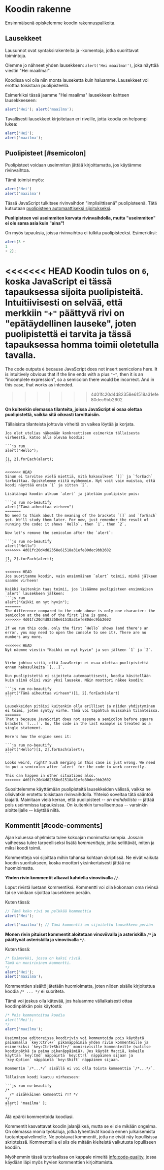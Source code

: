 # Koodin rakenne

Ensimmäisenä opiskelemme koodin rakennuspalikoita.

## Lausekkeet

Lausunnot ovat syntaksirakenteita ja -komentoja, jotka suorittavat toimintoja.

Olemme jo nähneet yhden lausekkeen: `alert('Hei maailma!')`, joka näyttää viestin "Hei maailma!".

Koodissa voi olla niin monta lauseketta kuin haluamme. Lausekkeet voi erottaa toisistaan puolipisteellä.

Esimerkiksi tässä jaamme "Hei maailma" lausekkeen kahteen lausekkeeseen:

```js run no-beautify
alert('Hei'); alert('maailma');
```

Tavallisesti lausekkeet kirjoitetaan eri riveille, jotta koodia on helpompi lukea:

```js run no-beautify
alert('Hei');
alert('maailma');
```

## Puolipisteet [#semicolon]

Puolipisteet voidaan useimmiten jättää kirjoittamatta, jos käytämme rivinvaihtoa.

Tämä toimisi myös:

```js run no-beautify
alert('Hei')
alert('maailma')
```

Tässä JavaScript tulkitsee rivinvaihdon "implisiittisenä" puolipisteenä. Tätä kutsutaan [puolipisteen automaattiseksi sijoitukseksi](https://tc39.github.io/ecma262/#sec-automatic-semicolon-insertion).

**Puolipisteen voi useimmiten korvata rivinvaihdolla, mutta "useimmiten" ei ole sama asia kuin "aina"!**

On myös tapauksia, joissa rivinvaihtoa ei tulkita puolipisteeksi. Esimerkiksi:

```js run no-beautify
alert(3 +
1
+ 2);
```

<<<<<<< HEAD
Koodin tulos on `6`, koska JavaScript ei tässä tapauksessa sijoita puolipisteitä. Intuitiivisesti on selvää, että merkkiin `"+"` päättyvä rivi on "epätäydellinen lauseke", joten puolipistettä ei tarvita ja tässä tapauksessa homma toimii oletetulla tavalla.
=======
The code outputs `6` because JavaScript does not insert semicolons here. It is intuitively obvious that if the line ends with a plus `"+"`, then it is an "incomplete expression", so a semicolon there would be incorrect. And in this case, that works as intended.
>>>>>>> 4d01fc20d4d82358e61518a31efe80dec9bb2602

**On kuitenkin olemassa tilanteita, joissa JavaScript ei osaa olettaa puolipistettä, vaikka sitä oikeasti tarvittaisiin.**

Tällaisista tilanteista johtuvia virheitä on vaikea löytää ja korjata.

````smart header="Esimerkki virheestä"
Jos olet utelias näkemään konkreettisen esimerkin tällaisesta virheestä, katso alla olevaa koodia:

```js run
alert("Hello");

[1, 2].forEach(alert);
```

<<<<<<< HEAD
Sinun ei tarvitse vielä miettiä, mitä hakasulkeet `[]` ja `forEach` tarkoittaa. Opiskelemme niitä myöhemmin. Nyt voit vain muistaa, että koodi näyttää ensin `1` ja sitten `2`.

Lisätäänpä koodin alkuun `alert` ja jätetään puolipiste pois:

```js run no-beautify
alert("Tämä aiheuttaa virheen")
=======
No need to think about the meaning of the brackets `[]` and `forEach` yet. We'll study them later. For now, just remember the result of running the code: it shows `Hello`, then `1`, then `2`.

Now let's remove the semicolon after the `alert`:

```js run no-beautify
alert("Hello")
>>>>>>> 4d01fc20d4d82358e61518a31efe80dec9bb2602

[1, 2].forEach(alert);
```

<<<<<<< HEAD
Jos suoritamme koodin, vain ensimmäinen `alert` toimii, minkä jälkeen saamme virheen!

Kaikki kuitenkin taas toimii, jos lisäämme puolipisteen ensimmäisen `alert` lausekkeen jälkeen:
```js run
alert("Kaikki on nyt hyvin");
=======
The difference compared to the code above is only one character: the semicolon at the end of the first line is gone.
>>>>>>> 4d01fc20d4d82358e61518a31efe80dec9bb2602

If we run this code, only the first `Hello` shows (and there's an error, you may need to open the console to see it). There are no numbers any more.

<<<<<<< HEAD
Nyt näemme viestin "Kaikki on nyt hyvin" ja sen jälkeen `1` ja `2`.


Virhe johtuu siitä, että JavaScript ei osaa olettaa puolipistettä ennen hakasulkeita `[...]`.

Kun puolipistettä ei sijoiteta automaattisesti, koodia käsitellään kuin siinä olisi vain yksi lauseke. Näin moottori näkee koodin:

```js run no-beautify
alert("Tämä aiheuttaa virheen")[1, 2].forEach(alert)
```

Lausekkeiden pitäisi kuitenkin olla erilliset ja niiden yhdistyminen ei toimi, joten syntyy virhe. Tämä voi tapahtua muissakin tilanteissa.
=======
That's because JavaScript does not assume a semicolon before square brackets `[...]`. So, the code in the last example is treated as a single statement.

Here's how the engine sees it:

```js run no-beautify
alert("Hello")[1, 2].forEach(alert);
```

Looks weird, right? Such merging in this case is just wrong. We need to put a semicolon after `alert` for the code to work correctly.

This can happen in other situations also.
>>>>>>> 4d01fc20d4d82358e61518a31efe80dec9bb2602
````

Suosittelemme käyttämään puolipisteitä lausekkeiden välissä, vaikka ne olisivatkin erotettu toisistaan rivinvaihdolla. Yhteisö soveltaa tätä sääntöä laajalti. Mainitaan vielä kerran, että puolipisteet -- *on mahdollista* -- jättää pois useimmissa tapauksissa. On kuitenkin turvallisempaa -- varsinkin aloittelijalle -- käyttää niitä.

## Kommentit [#code-comments]

Ajan kuluessa ohjelmista tulee kokoajan monimutkaisempia. Jossain vaiheessa tulee tarpeelliseksi lisätä *kommentteja*, jotka selittävät, miten ja miksi koodi toimii.

Kommentteja voi sijoittaa mihin tahansa kohtaan skriptissä. Ne eivät vaikuta koodin suoritukseen, koska moottori yksinkertaisesti jättää ne huomioimatta.

**Yhden rivin kommentit alkavat kahdella vinoviivalla `//`.**

Loput rivistä luetaan kommentiksi. Kommentti voi olla kokonaan oma rivinsä tai se voidaan sijoittaa lausekkeen perään.

Kuten tässä:
```js run
// Tämä koko rivi on pelkkää kommenttia
alert('Hei');

alert('maailma'); // Tämä kommentti on sijoitettu lausekkeen perään
```

**Monen rivin pituiset kommentit aloitetaan vinoviivalla ja asteriskilla <code>/&#42;</code> ja päättyvät asteriskilla ja vinoviivalla <code>&#42;/</code>.**

Kuten tässä:

```js run
/* Esimerkki, jossa on kaksi riviä.
Tämä on monirivinen kommentti.
*/
alert('Hei');
alert('maailma');
```

Kommenttien sisältö jätetään huomioimatta, joten niiden sisälle kirjoitettua koodia <code>/&#42; ... &#42;/</code> ei suoriteta.

Tämä voi joskus olla kätevää, jos haluamme väliaikaisesti ottaa koodinpätkän pois käytöstä:

```js run
/* Pois kommentoitua koodia
alert('Hei');
*/
alert('maailma');
```

```smart header="Käytä pikanäppäimiä!"
Useimmissa editoreissa koodirivin voi kommentoida pois käytöstä painamalla `key:Ctrl+/` pikanäppäimiä yhden rivin kommenteille ja esimerkiksi `key:Ctrl+Shift+/` monirivisille kommenteille (valitse koodinpätkä ja paina pikanäppäimiä). Jos käytät Macciä, kokeile käyttää `key:Cmd` näppäintä `key:Ctrl` näppäimen sijaan ja `key:Option` näppäintä `key:Shift` näppäimen sijaan.
```

````warn header="Sisäkkäisiä kommentteja ei tueta!"
Kommentin `/*...*/` sisällä ei voi olla toista kommenttia `/*...*/`.

Tällainen koodi kaatuu virheeseen:

```js run no-beautify
/*
  /* sisäkkäinen kommentti ?!? */
*/
alert( 'maailma' );
```
````

Älä epäröi kommentoida koodiasi.

Kommentit kasvattavat koodin jalanjälkeä, mutta se ei ole mikään ongelma. On olemassa monia työkaluja, jotka lyhentävät koodia ennen julkaisemista tuotantopalvelimelle. Ne poistavat kommentit, jotta ne eivät näy lopullisissa skripteissä. Kommenteilla ei siis ole mitään kielteistä vaikutusta lopulliseen koodiin.

Myöhemmin tässä tutoriaalissa on kappale nimeltä <info:code-quality>, jossa käydään läpi myös hyvien kommenttien kirjoittamista.
